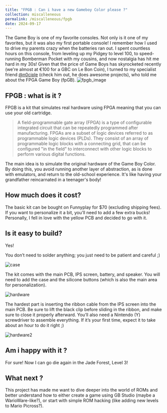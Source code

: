 ```yaml
---
title: "FPGB : Can i have a new Gameboy Color please ?"
collection: miscalleneous
permalink: /miscalleneous/fpgb
date: 2024-09-17
---
```


The Game Boy is one of my favorite consoles. Not only is it one of my favorites, but it was also my first portable console! I remember how I used to drive my parents crazy when the batteries ran out. I spent countless hours on this console, from leveling up my Pidgey to level 100, to speed-running Bomberman Pocket with my cousins, and now nostalgia has hit me hard in my 30s! Given that the price of Game Boys has skyrocketed recently (we're almost at €100 for a GBC on Le Bon Coin), I turned to my specialist friend [@n0ciple](https://robin.dupont.onl/) (check him out, he does awesome projects), who told me about the FPGA Game Boy (fpGB).
![fpgb_image](/images/IMG20240829233457.jpg)


## FPGB : what is it ?

FPGB is a kit that simulates real hardware using FPGA meaning that you can use your old cartridge.

> A field-programmable gate array (FPGA) is a type of configurable integrated circuit that can be repeatedly programmed after manufacturing. FPGAs are a subset of logic devices referred to as programmable logic devices (PLDs). They consist of an array of programmable logic blocks with a connecting grid, that can be configured "in the field" to interconnect with other logic blocks to perform various digital functions. 

The main idea is to simulate the original hardware of the Game Boy Color. By doing this, you avoid running another layer of abstraction, as is done with emulators, and return to the old-school experience. It's like having your grandfather reincarnated in a teenager's body!

## How much does it cost?

The basic kit can be bought on Funnyplay for $70 (excluding shipping fees). If you want to personalize it a bit, you’ll need to add a few extra bucks! Personally, I fell in love with the yellow PCB and decided to go with it.


## Is it easy to build?

Yes!

You don’t need to solder anything; you just need to be patient and careful ;)

![case](/images/case.jpg)

The kit comes with the main PCB, IPS screen, battery, and speaker. You will need to add the case and the silicone buttons (which is also the main area for personalization).

![hardware](/images/hardware.jpg)

The hardest part is inserting the ribbon cable from the IPS screen into the main PCB. Be sure to lift the black clip before sliding in the ribbon, and make sure to close it properly afterward. You’ll also need a Nintendo (Y) screwdriver to assemble everything. If it’s your first time, expect it to take about an hour to do it right ;)


![hardware2](/images/hardware2.jpg)

## Am i happy with it ?

For sure! Now I can go die again in the Jade Forest, Level 3!

## What next ?

This project has made me want to dive deeper into the world of ROMs and better understand how to either create a game using GB Studio (maybe a WarioWare-like?), or start with simple ROM hacking (like adding new levels to Mario Picross?).

